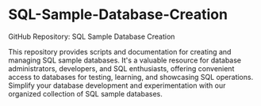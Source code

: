 # SQL-Sample-Database-Creation
GitHub Repository: SQL Sample Database Creation

This repository provides scripts and documentation for creating and managing SQL sample databases. It's a valuable resource for database administrators, developers, and SQL enthusiasts, offering convenient access to databases for testing, learning, and showcasing SQL operations. Simplify your database development and experimentation with our organized collection of SQL sample databases.
